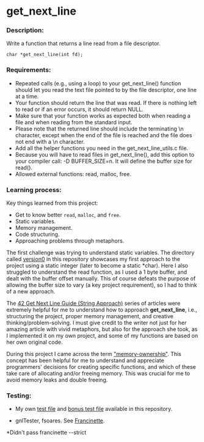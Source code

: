# get_next_line

### Description:

Write a function that returns a line read from a file descriptor.

`char *get_next_line(int fd);`

### Requirements:
- Repeated calls (e.g., using a loop) to your get_next_line() function should let
you read the text file pointed to by the file descriptor, one line at a time.
- Your function should return the line that was read.
If there is nothing left to read or if an error occurs, it should return NULL.
- Make sure that your function works as expected both when reading a file and when
reading from the standard input.
- Please note that the returned line should include the terminating \n character,
except when the end of the file is reached and the file does not end with a \n
character.
- Add all the helper functions you need in the get_next_line_utils.c file.
- Because you will have to read files in get_next_line(), add this option to your compiler call: -D BUFFER_SIZE=n. It will define the buffer size for read().
- Allowed external functions: read, malloc, free.

### Learning process:

Key things learned from this project:

- Get to know better `read`, `malloc`, and `free`.
- Static variables.
- Memory management.
- Code structuring.
- Approaching problems through metaphors.

The first challenge was trying to understand static variables. The directory called [version0](/version0) in this repository showcases my first approach to the project using a static integer (later to become a static *char). Here I also struggled to understand the read function, as I used a 1 byte buffer, and dealt with the buffer offset manually. This of course defeats the purpose of allowing the buffer size to vary (a key project requirement), so I had to think of a new approach.

The [42 Get Next Line Guide (String Approach)](https://medium.com/@lannur-s/gnl-c3cff1ee552b) series of articles were extremely helpful for me to understand how to approach **get_next_line**, i.e., structuring the project, proper memory management, and creative thinking/problem-solving. I must give credit to the writer not just for her amazing article with vivid metaphors, but also for the approach she took, as I implemented it on my own project, and some of my functions are based on her own original code.

During this project I came across the term ["memory-ownership"](https://stackoverflow.com/questions/60046802/understanding-memory-ownership-models-in-c). This concept has been helpful for me to understand and appreciate programmers' decisions for creating specific functions, and which of these take care of allocating and/or freeing memory. This was crucial for me to avoid memory leaks and double freeing.

### Testing:

- My own [test file](/test_get_next_line.c) and [bonus test file](/test_get_next_line_bonus.c) available in this repository.

- gnlTester, fsoares. See [Francinette](https://github.com/WaRtr0/francinette-image).

*Didn't pass francinette --strict
